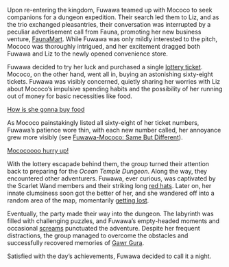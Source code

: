 Upon re-entering the kingdom, Fuwawa teamed up with Mococo to seek companions for a dungeon expedition. Their search led them to Liz, and as the trio exchanged pleasantries, their conversation was interrupted by a peculiar advertisement call from Fauna, promoting her new business venture, [FaunaMart](https://www.youtube.com/live/jjCVWFJl-_o?feature=shared\&t=665). While Fuwawa was only mildly interested to the pitch, Mococo was thoroughly intrigued, and her excitement dragged both Fuwawa and Liz to the newly opened convenience store.

Fuwawa decided to try her luck and purchased a single [lottery ticket](https://www.youtube.com/live/jjCVWFJl-_o?feature=shared\&t=903). Mococo, on the other hand, went all in, buying an astonishing sixty-eight tickets. Fuwawa was visibly concerned, quietly sharing her worries with Liz about Mococo’s impulsive spending habits and the possibility of her running out of money for basic necessities like food.

[How is she gonna buy food](#embed:https://www.youtube.com/live/jjCVWFJl-_o?t=967)

As Mococo painstakingly listed all sixty-eight of her ticket numbers, Fuwawa’s patience wore thin, with each new number called, her annoyance grew more visibly (see [Fuwawa-Mococo: Same But Different](#edge:fuwawa-mococo-right-2-left-2)).

[Mococoooo hurry up!](#embed:https://www.youtube.com/live/jjCVWFJl-_o?feature=shared\&t=1180)

With the lottery escapade behind them, the group turned their attention back to preparing for the *Ocean Temple Dungeon*. Along the way, they encountered other adventurers. Fuwawa, ever curious, was captivated by the Scarlet Wand members and their striking long [red hats](https://www.youtube.com/live/jjCVWFJl-_o?feature=shared\&t=1594). Later on, her innate clumsiness soon got the better of her, and she wandered off into a random area of the map, momentarily [getting lost](https://www.youtube.com/live/jjCVWFJl-_o?feature=shared\&t=2257).

Eventually, the party made their way into the dungeon. The labyrinth was filled with challenging puzzles, and Fuwawa’s empty-headed moments and occasional [screams](https://www.youtube.com/live/jjCVWFJl-_o?feature=shared\&t=5170) punctuated the adventure. Despite her frequent distractions, the group managed to overcome the obstacles and successfully recovered memories of [Gawr Gura](https://www.youtube.com/live/jjCVWFJl-_o?feature=shared\&t=4848).

Satisfied with the day’s achievements, Fuwawa decided to call it a night.
